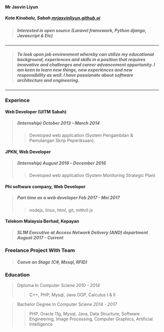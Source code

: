 #### Mr Jasvin Liyun
##### Kota Kinabalu, Sabah     [mrjasvinliyun.github.oi](mrjasvinliyun.github.io)
> ##### Interested in open source (Laravel framework, Python django, Javascript & Etc)
---
> ##### *To look upon job environment whereby can utilize my educational background, experiences and skills in a position that requires innovative and challenges and career advancement opportunity. I am keen to learn new things, new experiences and new responsibility as well. I have passionate about software architecture and engineering*.
>
---


### Experince
#### Web Developer (UITM Sabah) 

> ##### (Internship) *October 2013 – March 2014*
> > Developed web application (System Pengambilan & Pemulangan Skrip Peperiksaan).

#### JPKN, Web Developer 
> ##### (Internship) *August 2016 – December 2016*
> > Developed web application (System Monitoring Strategic Plan)

#### Phi software company, Web Developer
> ##### Part time as a web developer *Feb 2017 - Mei 2017*
> > nodejs, linux, html, git, mithril js

#### Telekom Malaysia Berhad, Kepayan
> ##### SL1M Executive at Access Network Delivery (AND) department August 2017 - Current

### Freelance Project With Team
> ##### Convo on Stage (C#, Mssql, RFID)

### Education
> Diploma In Computer Sciene *2010 - 2014*
> > C++, PHP, Mysql, Java OOP, Calculus I & II

> Bachelor Degree In Computer Sciene *2014 - 2017*
> > PHP, Oracle 11g, Mysql, Java, Data Structure, Software Engineering,
Image Processing, Computer Graphics, Artificial Intelligence
